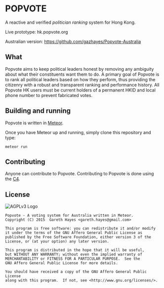 # POPVOTE
A reactive and verified *politician ranking* system for Hong Kong.

Live prototype: hk.popvote.org

Australian version: https://github.com/gazhayes/Popvote-Australia

## What
Popvote aims to keep political leaders honest by removing any ambiguity about what their constituents want them to do.
A primary goal of Popvote is to rank all political leaders based on how they perform, thus providing the citizenry with a robust and transparent ranking and performance history.
All Popvote HK users must be current holders of a permanent HKID and local phone number to prevent fabricated votes.
## Building and running
Popvote is written in [Meteor](https://www.meteor.com/install "Meteor Install Guide").

Once you have Meteor up and running, simply clone this repository and type:
```
meteor run
```
## Contributing
Anyone can contribute to Popvote. Contributing to Popvote is done using the [C4](https://github.com/gazhayes/popvote/wiki/Contributing-Patches).

## License
![AGPLv3 Logo](http://www.gnu.org/graphics/agplv3-155x51.png)

    Popvote - A voting system for Australia written in Meteor.
    Copyright (C) 2015  Gareth Hayes <gareth.hayes@gmail.com>

    This program is free software: you can redistribute it and/or modify
    it under the terms of the GNU Affero General Public License as
    published by the Free Software Foundation, either version 3 of the
    License, or (at your option) any later version.

    This program is distributed in the hope that it will be useful,
    but WITHOUT ANY WARRANTY; without even the implied warranty of
    MERCHANTABILITY or FITNESS FOR A PARTICULAR PURPOSE.  See the
    GNU Affero General Public License for more details.

    You should have received a copy of the GNU Affero General Public License
    along with this program.  If not, see <http://www.gnu.org/licenses/>.

